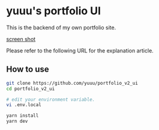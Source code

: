 # yuuu's portfolio UI

This is the backend of my own portfolio site.

[screen shot](https://user-images.githubusercontent.com/8074640/109219568-1a7f9e80-77fb-11eb-869c-6e6b7124b5e2.png)

Please refer to the following URL for the explanation article.

## How to use

```bash
git clone https://github.com/yuuu/portfolio_v2_ui
cd portfolio_v2_ui

# edit your environment variable.
vi .env.local

yarn install
yarn dev
```